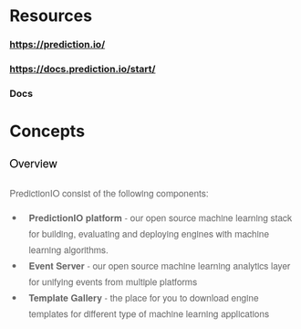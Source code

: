 # Resources
### https://prediction.io/
### https://docs.prediction.io/start/
### Docs
# Concepts
<h2 id="overview" class="header-anchors" style="box-sizing: border-box; font-family: azo-sans-web, 'Helvetica Neue', Helvetica, Arial, sans-serif; font-weight: 400; line-height: 1.5; color: rgb(0, 0, 0); margin-top: 24px; margin-bottom: 24px; font-size: 20px;">Overview</h2><p style="box-sizing: border-box; margin-top: 15px; margin-bottom: 15px; font-size: 16px; color: rgb(102, 102, 102); line-height: 28px; font-family: azo-sans-web, 'Helvetica Neue', Helvetica, Arial, sans-serif;">PredictionIO consist of the following components:</p><ul style="box-sizing: border-box; margin-top: 15px; margin-bottom: 15px; color: rgb(55, 53, 53); font-family: azo-sans-web, 'Helvetica Neue', Helvetica, Arial, sans-serif;"><li style="box-sizing: border-box; font-size: 16px; line-height: 28px; padding-left: 10px; color: rgb(102, 102, 102);"><strong style="box-sizing: border-box;">PredictionIO platform</strong>&nbsp;- our open source machine learning stack for building, evaluating and deploying engines with machine learning algorithms.</li><li style="box-sizing: border-box; font-size: 16px; line-height: 28px; padding-left: 10px; color: rgb(102, 102, 102);"><strong style="box-sizing: border-box;">Event Server</strong>&nbsp;- our open source machine learning analytics layer for unifying events from multiple platforms</li><li style="box-sizing: border-box; font-size: 16px; line-height: 28px; padding-left: 10px; color: rgb(102, 102, 102);"><strong style="box-sizing: border-box;">Template Gallery</strong>&nbsp;- the place for you to download engine templates for different type of machine learning applications</li></ul>
